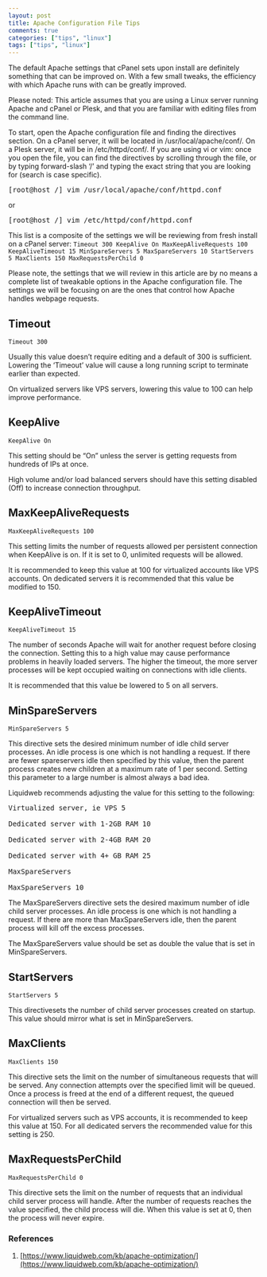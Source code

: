 ```yaml
---
layout: post
title: Apache Configuration File Tips
comments: true
categories: ["tips", "linux"]
tags: ["tips", "linux"]
---
```

The default Apache settings that cPanel sets upon install are definitely something that can be improved on. With a few small tweaks, the efficiency with which Apache runs with can be greatly improved.

Please noted: This article assumes that you are using a Linux server running Apache and cPanel or Plesk, and that you are familiar with editing files from the command line.


To start, open the Apache configuration file and finding the directives section. On a cPanel server, it will be located in /usr/local/apache/conf/. On a Plesk server, it will be in /etc/httpd/conf/. If you are using vi or vim: once you open the file, you can find the directives by scrolling through the file, or by typing forward-slash ‘/’ and typing the exact string that you are looking for (search is case specific).

<pre>
[root@host /] vim /usr/local/apache/conf/httpd.conf
</pre>

or

<pre>
[root@host /] vim /etc/httpd/conf/httpd.conf
</pre>

This list is a composite of the settings we will be reviewing from fresh install on a cPanel server:
`
Timeout 300
KeepAlive On
MaxKeepAliveRequests 100
KeepAliveTimeout 15
MinSpareServers 5
MaxSpareServers 10
StartServers 5
MaxClients 150
MaxRequestsPerChild 0
`

Please note, the settings that we will review in this article are by no means a complete list of tweakable options in the Apache configuration file. The settings we will be focusing on are the ones that control how Apache handles webpage requests.

## Timeout

`Timeout 300`

Usually this value doesn’t require editing and a default of 300 is sufficient. Lowering the ‘Timeout’ value will cause a long running script to terminate earlier than expected.

On virtualized servers like VPS servers, lowering this value to 100 can help improve performance.

 

## KeepAlive

`KeepAlive On`

This setting should be “On” unless the server is getting requests from hundreds of IPs at once.

High volume and/or load balanced servers should have this setting disabled (Off) to increase connection throughput.

 

## MaxKeepAliveRequests

`MaxKeepAliveRequests 100`

This setting limits the number of requests allowed per persistent connection when KeepAlive is on. If it is set to 0, unlimited requests will be allowed.

It is recommended to keep this value at 100 for virtualized accounts like VPS accounts. On dedicated servers it is recommended that this value be modified to 150.

 

## KeepAliveTimeout

`KeepAliveTimeout 15`

The number of seconds Apache will wait for another request before closing the connection. Setting this to a high value may cause performance problems in heavily loaded servers. The higher the timeout, the more server processes will be kept occupied waiting on connections with idle clients.

It is recommended that this value be lowered to 5 on all servers.

 

## MinSpareServers

`MinSpareServers 5`

This directive sets the desired minimum number of idle child server processes. An idle process is one which is not handling a request. If there are fewer spareservers idle then specified by this value, then the parent process creates new children at a maximum rate of 1 per second. Setting this parameter to a large number is almost always a bad idea.

Liquidweb recommends adjusting the value for this setting to the following:
<pre>
Virtualized server, ie VPS 5

Dedicated server with 1-2GB RAM 10

Dedicated server with 2-4GB RAM 20

Dedicated server with 4+ GB RAM 25

MaxSpareServers

MaxSpareServers 10
</pre>

The MaxSpareServers directive sets the desired maximum number of idle child server processes. An idle process is one which is not handling a request. If there are more than MaxSpareServers idle, then the parent process will kill off the excess processes.

The MaxSpareServers value should be set as double the value that is set in MinSpareServers.

 

## StartServers

`StartServers 5`

This directivesets the number of child server processes created on startup. This value should mirror what is set in MinSpareServers.

 

## MaxClients

`MaxClients 150`

This directive sets the limit on the number of simultaneous requests that will be served. Any connection attempts over the specified limit will be queued. Once a process is freed at the end of a different request, the queued connection will then be served.

For virtualized servers such as VPS accounts, it is recommended to keep this value at 150. For all dedicated servers the recommended value for this setting is 250.

## MaxRequestsPerChild

`MaxRequestsPerChild 0`

This directive sets the limit on the number of requests that an individual child server process will handle. After the number of requests reaches the value specified, the child process will die. When this value is set at 0, then the process will never expire.

### References
1. [https://www.liquidweb.com/kb/apache-optimization/](https://www.liquidweb.com/kb/apache-optimization/)